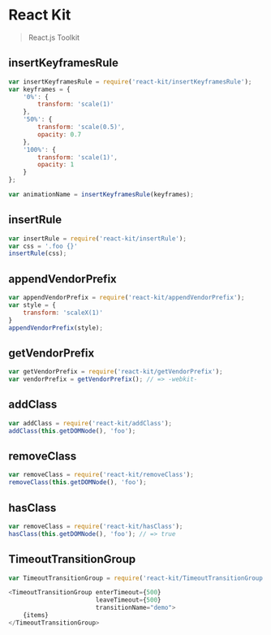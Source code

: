 # React Kit
> React.js Toolkit

## insertKeyframesRule

```js
var insertKeyframesRule = require('react-kit/insertKeyframesRule');
var keyframes = {
    '0%': {
        transform: 'scale(1)'
    },
    '50%': {
        transform: 'scale(0.5)',
        opacity: 0.7
    },
    '100%': {
        transform: 'scale(1)',
        opacity: 1
    }
};

var animationName = insertKeyframesRule(keyframes);
```

## insertRule

```js
var insertRule = require('react-kit/insertRule');
var css = '.foo {}'
insertRule(css);
```

## appendVendorPrefix

```js
var appendVendorPrefix = require('react-kit/appendVendorPrefix');
var style = {
    transform: 'scaleX(1)'
}
appendVendorPrefix(style);
```

## getVendorPrefix

```js
var getVendorPrefix = require('react-kit/getVendorPrefix');
var vendorPrefix = getVendorPrefix(); // => -webkit-
```

## addClass

```js
var addClass = require('react-kit/addClass');
addClass(this.getDOMNode(), 'foo');
```

## removeClass

```js
var removeClass = require('react-kit/removeClass');
removeClass(this.getDOMNode(), 'foo');
```

## hasClass

```js
var removeClass = require('react-kit/hasClass');
hasClass(this.getDOMNode(), 'foo'); // => true
```

## TimeoutTransitionGroup

```js
var TimeoutTransitionGroup = require('react-kit/TimeoutTransitionGroup');

<TimeoutTransitionGroup enterTimeout={500}
                        leaveTimeout={500}
                        transitionName="demo">
    {items}
</TimeoutTransitionGroup>
```
